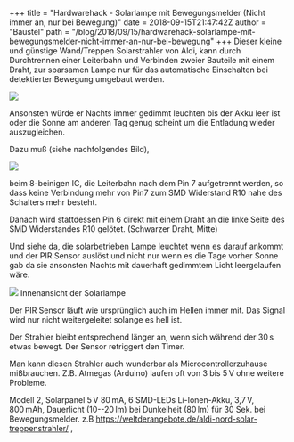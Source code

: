 +++
title = "Hardwarehack - Solarlampe mit Bewegungsmelder (Nicht immer an, nur bei Bewegung)"
date = 2018-09-15T21:47:42Z
author = "Baustel"
path = "/blog/2018/09/15/hardwarehack-solarlampe-mit-bewegungsmelder-nicht-immer-an-nur-bei-bewegung"
+++
Dieser kleine und günstige Wand/Treppen Solarstrahler von Aldi, kann
durch Durchtrennen einer Leiterbahn und Verbinden zweier Bauteile mit
einem Draht, zur sparsamen Lampe nur für das automatische Einschalten
bei detektierter Bewegung umgebaut werden.

[![](/media/716f80a420c556a4402daf16bf944be0b6263eb5_1_664x500.serendipityThumb.jpg)](/media/716f80a420c556a4402daf16bf944be0b6263eb5_1_664x500.jpg)

Ansonsten würde er Nachts immer gedimmt leuchten bis der Akku leer ist
oder die Sonne am anderen Tag genug scheint um die Entladung wieder
auszugleichen.

Dazu muß (siehe nachfolgendes Bild),

[![](/media/10460d4f87f3b6e370fbb8b5ee6399a33acdc377_1_690x200.serendipityThumb.jpg)](/media/10460d4f87f3b6e370fbb8b5ee6399a33acdc377_1_690x200.jpg)

beim 8-beinigen IC, die Leiterbahn nach dem Pin 7 aufgetrennt werden, so
dass keine Verbindung mehr von Pin7 zum SMD Widerstand R10 nahe des
Schalters mehr besteht.

Danach wird stattdessen Pin 6 direkt mit einem Draht an die linke Seite
des SMD Widerstandes R10 gelötet.
(Schwarzer Draht, Mitte)

Und siehe da, die solarbetrieben Lampe leuchtet wenn es darauf ankommt
und der PIR Sensor auslöst und nicht nur wenn es die Tage vorher Sonne
gab da sie ansonsten Nachts mit dauerhaft gedimmtem Licht leergelaufen
wäre.

[![](/media/de42042bcbc1651868e2f77557786f907271b52a_1_690x398.serendipityThumb.jpg)](/media/de42042bcbc1651868e2f77557786f907271b52a_1_690x398.jpg)
Innenansicht der Solarlampe

Der PIR Sensor läuft wie ursprünglich auch im Hellen immer mit.
Das Signal wird nur nicht weitergeleitet solange es hell ist.

Der Strahler bleibt entsprechend länger an, wenn sich während der 30 s
etwas bewegt.
Der Sensor retriggert den Timer.

Man kann diesen Strahler auch wunderbar als Microcontrollerzuhause
mißbrauchen.
Z.B. Atmegas (Arduino) laufen oft von 3 bis 5 V ohne weitere Probleme.

Modell 2, Solarpanel 5 V 80 mA, 6 SMD-LEDs Li-Ionen-Akku, 3,7 V, 800 mAh,
Dauerlicht (10--20 lm) bei Dunkelheit (80 lm) für 30 Sek. bei
Bewegungsmelder. z.B
https://weltderangebote.de/aldi-nord-solar-treppenstrahler/ ,

